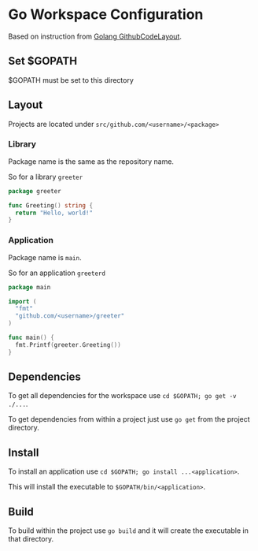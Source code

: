 # Go Workspace Configuration
Based on instruction from [Golang GithubCodeLayout][golang-github].

## Set $GOPATH
$GOPATH must be set to this directory

## Layout
Projects are located under `src/github.com/<username>/<package>`

### Library
Package name is the same as the repository name.

So for a library `greeter`
```go
package greeter

func Greeting() string {
  return "Hello, world!"
}
```

### Application
Package name is `main`.

So for an application `greeterd`
```go
package main

import (
  "fmt"
  "github.com/<username>/greeter"
)

func main() {
  fmt.Printf(greeter.Greeting())
}
```

## Dependencies
To get all dependencies for the workspace use `cd $GOPATH; go get -v ./...`.

To get dependencies from within a project just use `go get` from the project directory.

## Install
To install an application use `cd $GOPATH; go install ...<application>`.

This will install the executable to `$GOPATH/bin/<application>`.


## Build
To build within the project use `go build` and it will create the executable in that directory.

[golang-github]: https://github.com/golang/go/wiki/GithubCodeLayout
